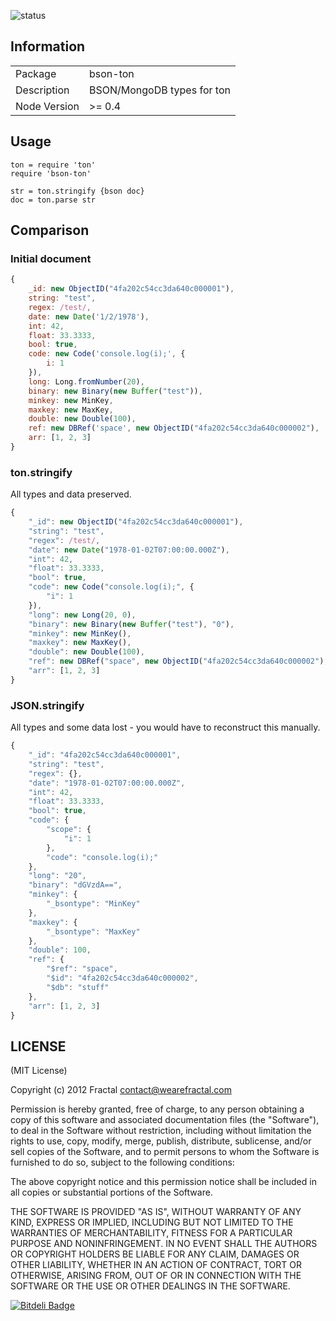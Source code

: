 ![status](https://secure.travis-ci.org/wearefractal/bson-ton.png?branch=master)

## Information

<table>
<tr> 
<td>Package</td><td>bson-ton</td>
</tr>
<tr>
<td>Description</td>
<td>BSON/MongoDB types for ton</td>
</tr>
<tr>
<td>Node Version</td>
<td>>= 0.4</td>
</tr>
</table>

## Usage

```coffee-script
ton = require 'ton'
require 'bson-ton'

str = ton.stringify {bson doc}
doc = ton.parse str
```

## Comparison

### Initial document

```javascript
{
    _id: new ObjectID("4fa202c54cc3da640c000001"),
    string: "test",
    regex: /test/,
    date: new Date('1/2/1978'),
    int: 42,
    float: 33.3333,
    bool: true,
    code: new Code('console.log(i);', {
        i: 1
    }),
    long: Long.fromNumber(20),
    binary: new Binary(new Buffer("test")),
    minkey: new MinKey,
    maxkey: new MaxKey,
    double: new Double(100),
    ref: new DBRef('space', new ObjectID("4fa202c54cc3da640c000002"), 'stuff'),
    arr: [1, 2, 3]
}
```

### ton.stringify

All types and data preserved.

```javascript
{
    "_id": new ObjectID("4fa202c54cc3da640c000001"),
    "string": "test",
    "regex": /test/,
    "date": new Date("1978-01-02T07:00:00.000Z"),
    "int": 42,
    "float": 33.3333,
    "bool": true,
    "code": new Code("console.log(i);", {
        "i": 1
    }),
    "long": new Long(20, 0),
    "binary": new Binary(new Buffer("test"), "0"),
    "minkey": new MinKey(),
    "maxkey": new MaxKey(),
    "double": new Double(100),
    "ref": new DBRef("space", new ObjectID("4fa202c54cc3da640c000002"), "stuff"),
    "arr": [1, 2, 3]
}
```

### JSON.stringify

All types and some data lost - you would have to reconstruct this manually.

```javascript
{
    "_id": "4fa202c54cc3da640c000001",
    "string": "test",
    "regex": {},
    "date": "1978-01-02T07:00:00.000Z",
    "int": 42,
    "float": 33.3333,
    "bool": true,
    "code": {
        "scope": {
            "i": 1
        },
        "code": "console.log(i);"
    },
    "long": "20",
    "binary": "dGVzdA==",
    "minkey": {
        "_bsontype": "MinKey"
    },
    "maxkey": {
        "_bsontype": "MaxKey"
    },
    "double": 100,
    "ref": {
        "$ref": "space",
        "$id": "4fa202c54cc3da640c000002",
        "$db": "stuff"
    },
    "arr": [1, 2, 3]
}
```

## LICENSE

(MIT License)

Copyright (c) 2012 Fractal <contact@wearefractal.com>

Permission is hereby granted, free of charge, to any person obtaining
a copy of this software and associated documentation files (the
"Software"), to deal in the Software without restriction, including
without limitation the rights to use, copy, modify, merge, publish,
distribute, sublicense, and/or sell copies of the Software, and to
permit persons to whom the Software is furnished to do so, subject to
the following conditions:

The above copyright notice and this permission notice shall be
included in all copies or substantial portions of the Software.

THE SOFTWARE IS PROVIDED "AS IS", WITHOUT WARRANTY OF ANY KIND,
EXPRESS OR IMPLIED, INCLUDING BUT NOT LIMITED TO THE WARRANTIES OF
MERCHANTABILITY, FITNESS FOR A PARTICULAR PURPOSE AND
NONINFRINGEMENT. IN NO EVENT SHALL THE AUTHORS OR COPYRIGHT HOLDERS BE
LIABLE FOR ANY CLAIM, DAMAGES OR OTHER LIABILITY, WHETHER IN AN ACTION
OF CONTRACT, TORT OR OTHERWISE, ARISING FROM, OUT OF OR IN CONNECTION
WITH THE SOFTWARE OR THE USE OR OTHER DEALINGS IN THE SOFTWARE.


[![Bitdeli Badge](https://d2weczhvl823v0.cloudfront.net/wearefractal/bson-ton/trend.png)](https://bitdeli.com/free "Bitdeli Badge")

